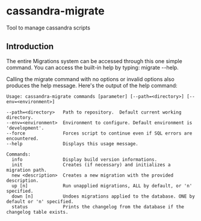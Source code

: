 # cassandra-migrate
Tool to manage cassandra scripts

## Introduction

The entire Migrations system can be accessed through this one simple command. You can access the built-in help by typing: migrate --help.

Calling the migrate command with no options or invalid options also produces the help message. Here's the output of the help command:

```
Usage: cassandra-migrate commands [parameter] [--path=<directory>] [--env=<environment>] 

--path=<directory>   Path to repository.  Default current working directory.
--env=<environment>  Environment to configure. Default environment is 'development'.
--force              Forces script to continue even if SQL errors are encountered.
--help               Displays this usage message.

Commands:
  info               Display build version informations.
  init               Creates (if necessary) and initializes a migration path.
  new <description>  Creates a new migration with the provided description.
  up [n]             Run unapplied migrations, ALL by default, or 'n' specified.
  down [n]           Undoes migrations applied to the database. ONE by default or 'n' specified.
  status             Prints the changelog from the database if the changelog table exists.


```
